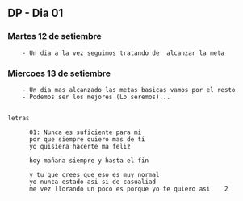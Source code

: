 ## DP - Dia 01

   ### Martes 12 de setiembre

        - Un dia a la vez seguimos tratando de  alcanzar la meta 
   
   
   ### Miercoes 13 de setiembre

        - Un dia mas alcanzado las metas basicas vamos por el resto
        - Podemos ser los mejores (Lo seremos)...


    letras

          01: Nunca es suficiente para mi
          por que siempre quiero mas de ti
          yo quisiera hacerte ma feliz

          hoy mañana siempre y hasta el fin

          y tu que crees que eso es muy normal 
          yo nunca estado asi si de casualiad 
          me vez llorando un poco es porque yo te quiero asi    2